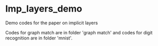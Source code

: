 # Imp_layers_demo
Demo codes for the paper on implicit layers


Codes for graph match are in folder 'graph match' and codes for digit recognition are in folder 'mnist'. 
